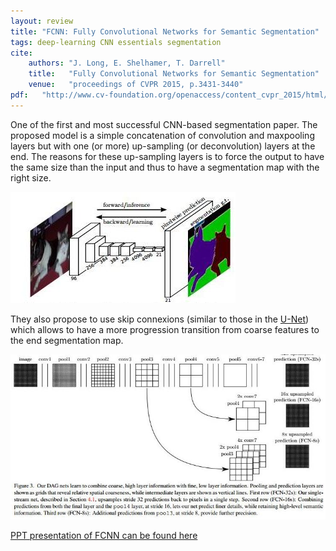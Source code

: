 ```yaml
---
layout: review
title: "FCNN: Fully Convolutional Networks for Semantic Segmentation"
tags: deep-learning CNN essentials segmentation
cite:
    authors: "J. Long, E. Shelhamer, T. Darrell"
    title:   "Fully Convolutional Networks for Semantic Segmentation"
    venue:   "proceedings of CVPR 2015, p.3431-3440"
pdf:   "http://www.cv-foundation.org/openaccess/content_cvpr_2015/html/Long_Fully_Convolutional_Networks_2015_CVPR_paper.html"
---
```


 
One of the first and most successful CNN-based segmentation paper.  The proposed model is a simple concatenation of convolution and maxpooling layers but with one (or more) up-sampling (or deconvolution) layers at the end.  The reasons for these up-sampling layers is to force the output to have the same size than the input and thus to have a segmentation map with the right size.

![](/deep-learning/images/fcnn/fcnn_1.jpg)

They also propose to use skip connexions (similar to those in the [U-Net](https://vitalab.github.io/deep-learning/2017/02/27/unet.html)) which allows to have a more progression transition from coarse features to the end segmentation map.

![](/deep-learning/images/fcnn/fcnn_2.jpg)


[PPT presentation of FCNN can be found here](https://computing.ece.vt.edu/~f15ece6504/slides/L13_FCN.pdf)
